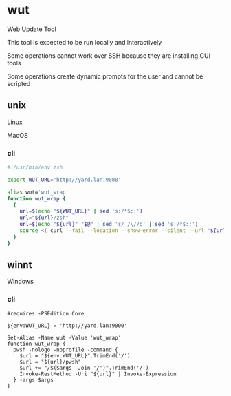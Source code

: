 # wut

Web Update Tool

This tool is expected to be run locally and interactively

Some operations cannot work over SSH because they are installing GUI tools

Some operations create dynamic prompts for the user and cannot be scripted

## unix

Linux

MacOS

### cli

```zsh
#!/usr/bin/env zsh

export WUT_URL='http://yard.lan:9000'

alias wut='wut_wrap'
function wut_wrap {
  (
    url=$(echo "${WUT_URL}" | sed 's:/*$::')
    url="${url}/zsh"
    url=$(echo "${url}" "$@" | sed 's/ /\//g' | sed 's:/*$::')
    source <( curl --fail --location --show-error --silent --url "${url}" )
  )
}
```

## winnt

Windows

### cli

```pwsh
#requires -PSEdition Core

${env:WUT_URL} = 'http://yard.lan:9000'

Set-Alias -Name wut -Value 'wut_wrap'
function wut_wrap {
  pwsh -nologo -noprofile -command {
    $url = "${env:WUT_URL}".TrimEnd('/')
    $url = "${url}/pwsh"
    $url += "/$($args -Join '/')".TrimEnd('/')
    Invoke-RestMethod -Uri "${url}" | Invoke-Expression
  } -args $args
}
```
